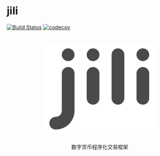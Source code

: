 # jili

[![Build Status](https://www.travis-ci.org/aQuaYi/jili.svg?branch=master)](https://www.travis-ci.org/aQuaYi/jili)
[![codecov](https://codecov.io/gh/aQuaYi/jili/branch/master/graph/badge.svg)](https://codecov.io/gh/aQuaYi/jili)

<h1 align="center"><img src="logo.png" alt=""></h1>
<p align="center">数字货币程序化交易框架</p>
